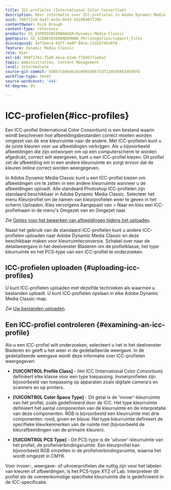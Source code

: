```yaml
---
title: ICC-profielen (International Color Consortium)
description: Meer informatie over ICC-profielen in Adobe Dynamic Media Classic.
uuid: 708ff2ad-9a47-4e3e-b643-5b19648f726b
contentOwner: Rick Brough
content-type: reference
products: SG_EXPERIENCEMANAGER/Dynamic-Media-Classic
geptopics: SG_SCENESEVENONDEMAND_PK/categories/support_files
discoiquuid: 44f1b4c4-6d7f-4e0f-84ce-11d26745e0f0
feature: Dynamic Media Classic
role: User
exl-id: 989f2761-f5d0-4ece-b2a6-f7b4577aa8a2
topic: Administration, Content Management
level: Intermediate
source-git-commit: 5d8b7cb8b4616a998346675d7324b568634698fb
workflow-type: tm+mt
source-wordcount: '444'
ht-degree: 0%

---
```


# ICC-profielen{#icc-profiles}

Een ICC-profiel (International Color Consortium) is een bestand waarin wordt beschreven hoe afbeeldingsbestanden correct moeten worden omgezet van de ene kleurruimte naar de andere. Met ICC-profielen kunt u de juiste kleuren voor uw afbeeldingen verkrijgen. Als u bijvoorbeeld afbeeldingen die zijn ontworpen om op een computerscherm te worden afgedrukt, correct wilt weergeven, kunt u een ICC-profiel kiezen. Dit profiel zet de afbeelding om in een andere kleurruimte en zorgt ervoor dat de kleuren online correct worden weergegeven.

In Adobe Dynamic Media Classic kunt u een ICC-profiel kiezen om afbeeldingen om te zetten in een andere kleurruimte wanneer u de afbeeldingen uploadt. Alle standaard Photoshop ICC-profielen zijn standaard beschikbaar in Adobe Dynamic Media Classic. Selecteer het menu Kleurprofiel om de namen van kleurprofielen weer te geven in het scherm Uploaden. Kies vervolgens Aangepast van > Naar en kies een ICC-profielnaam in de menu&#39;s Omgezet van en Omgezet naar.

Zie [Opties voor het bewerken van afbeeldingen tijdens het uploaden](image-editing-options-upload.md#image-editing-options-at-upload).

Naast het gebruik van de standaard-ICC-profielen kunt u andere ICC-profielen uploaden naar Adobe Dynamic Media Classic en deze beschikbaar maken voor kleurruimteconversie. Schakel over naar de detailweergave in het deelvenster Bladeren om de profielklasse, het type kleurruimte en het PCS-type van een ICC-profiel te onderzoeken.

## ICC-profielen uploaden {#uploading-icc-profiles}

U kunt ICC-profielen uploaden met dezelfde technieken als waarmee u bestanden uploadt. U kunt ICC-profielen opslaan in elke Adobe Dynamic Media Classic-map.

Zie [Uw bestanden uploaden](uploading-files.md#uploading_your_files).

## Een ICC-profiel controleren {#examining-an-icc-profile}

Als u een ICC-profiel wilt onderzoeken, selecteert u het in het deelvenster Bladeren en geeft u het weer in de gedetailleerde weergave. In de gedetailleerde weergave wordt deze informatie over ICC-profielen weergegeven:

* **[!UICONTROL Profile Class]** - Het ICC (International Color Consortium) definieert elke klasse voor een type toepassing. Invoerprofielen zijn bijvoorbeeld van toepassing op apparaten zoals digitale camera&#39;s en scanners en op printers.

* **[!UICONTROL Color Space Type]** - Dit getal is de &#39;invoer&#39;-kleurruimte van het profiel, zoals gedefinieerd door de ICC. Het type kleurruimte definieert het aantal componenten van de kleurruimte en de interpretatie van deze componenten. RGB is bijvoorbeeld een kleurruimte met drie componenten: rood, groen en blauw. Het type kleurruimte definieert de specifieke kleurkenmerken van de ruimte niet (bijvoorbeeld de kleurafbeeldingen van de primaire kleuren).

* **[!UICONTROL PCS Type]** - Dit PCS-type is de &#39;uitvoer&#39;-kleurruimte van het profiel, de profielverbindingsruimte. Een kleurprofiel kan bijvoorbeeld RGB omzetten in de profielverbindingsruimte, waarna het wordt omgezet in CMYK.

Voor invoer-, weergave- of uitvoerprofielen die nuttig zijn voor het labelen van kleuren of afbeeldingen, is het PCS-type XYZ of Lab. Interpreteer dit profiel als de overeenkomstige specifieke kleurruimte die is gedefinieerd in de ICC-specificatie.
